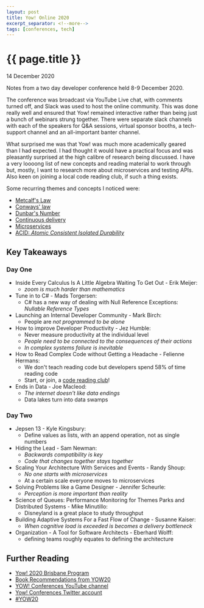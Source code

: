 ```yaml
---
layout: post
title: Yow! Online 2020
excerpt_separator: <!--more-->
tags: [conferences, tech]
---
```


{{ page.title }}
================

<p class="meta">14 December 2020</p>

Notes from a two day developer conference held 8-9 December 2020.
<!--more-->
The conference was broadcast via YouTube Live chat, with comments turned off, and Slack was used to host the online community. This was done really well and ensured that Yow! remained interactive rather than being just a bunch of webinars strung together. There were separate slack channels with each of the speakers for Q&A sessions, virtual sponsor booths, a tech-support channel and an all-important banter channel.

What surprised me was that Yow! was much more academically geared than I had expected. I had thought it would have a practical focus and was pleasantly surprised at the high calibre of research being discussed. I have a very loooong list of new concepts and reading material to work through but, mostly, I want to research more about microservices and testing APIs. Also keen on joining a local code reading club, if such a thing exists.

Some recurring themes and concepts I noticed were:
- [Metcalf's Law](https://en.wikipedia.org/wiki/Metcalfe's_law)
- [Conways' law](https://en.wikipedia.org/wiki/Conway%27s_law)
- [Dunbar's Number](https://en.wikipedia.org/wiki/Dunbar's_number)
- [Continuous delivery](https://continuousdelivery.com/)
- [Microservices](https://en.wikipedia.org/wiki/Microservices)
- [ACID: _Atomic Consistent Isolated Durability_](https://en.wikipedia.org/wiki/ACID)

## Key Takeaways
### Day One
- Inside Every Calculus Is A Little Algebra Waiting To Get Out - Erik Meijer:
  - _zoom is much harder than mathematics_
- Tune in to C# - Mads Torgersen:
  - C# has a new way of dealing with Null Reference Exceptions: _Nullable Reference Types_
- Launching an Internal Developer Community - Mark Birch:
  - People are _not programmed to be alone_
- How to improve Developer Productivity - Jez Humble:
  - Never measure productivity at the individual level
  - _People need to be connected to the consequences of their actions_
  - _In complex systems failure is inevitable_
- How to Read Complex Code without Getting a Headache - Felienne Hermans:
  - We don't teach reading code but developers spend 58% of time reading code
  - Start, or join, a [code reading club](https://www.felienne.com/archives/6472)! 
- Ends in Data - Joe Macleod:
  - _The internet doesn't like data endings_
  - Data lakes turn into data swamps

### Day Two
- Jepsen 13 - Kyle Kingsbury:
  - Define values as lists, with an append operation, not as single numbers
- Hiding the Lead - Sam Newman:
  - _Backwards compatibility is key_
  - _Code that changes together stays together_
- Scaling Your Architecture With Services and Events - Randy Shoup:
  - _No one starts with microservices_
  - At a certain scale everyone moves to microservices
- Solving Problems like a Game Designer - Jennifer Scheurle:
  - _Perception is more important than reality_
- Science of Queues: Performance Monitoring for Themes Parks and Distributed Systems - Mike Minutillo:
  - Disneyland is a great place to study throughput
- Building Adaptive Systems For a Fast Flow of Change - Susanne Kaiser:
  - _When cognitive load is exceeded is becomes a delivery bottleneck_
- Organization - A Tool for Software Architects - Eberhard Wolff:
  - defining teams roughly equates to defining the architecture

## Further Reading
- [Yow! 2020 Brisbane Program](https://www.yowconference.com/brisbane/program/)
- [Book Recommendations from YOW20](https://dev.to/amaltr42/book-recommendations-from-yow20-47lo)
- [YOW! Conferences YouTube channel](https://www.youtube.com/c/YOWConferences/featured)
- [Yow! Conferences Twitter account](https://twitter.com/yow_conf)
- [#YOW20](https://twitter.com/hashtag/YOW20)
